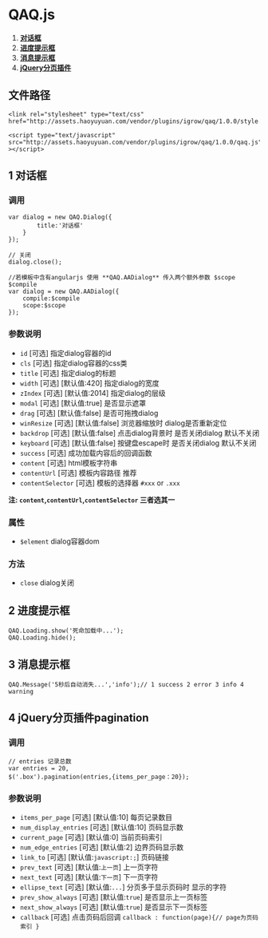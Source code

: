 QAQ.js
=====
1. **[对话框](#Dialog)**
2. **[进度提示框](#Loading)**
3. **[消息提示框](#Message)**
4. **[jQuery分页插件](#pagination)**

## 文件路径

    <link rel="stylesheet" type="text/css" href="http://assets.haoyuyuan.com/vendor/plugins/igrow/qaq/1.0.0/style.css">

    <script type="text/javascript" src="http://assets.haoyuyuan.com/vendor/plugins/igrow/qaq/1.0.0/qaq.js" ></script>

## 1 对话框<em id='Dialog'></em> 


### 调用


    var dialog = new QAQ.Dialog({
            title:'对话框'
        }
    });

    // 关闭
    dialog.close();

    //若模板中含有angularjs 使用 **QAQ.AADialog** 传入两个额外参数 $scope $compile
    var dialog = new QAQ.AADialog({
        compile:$compile
        scope:$scope
    });

### 参数说明

* `id` [可选] 指定dialog容器的id
* `cls` [可选] 指定dialog容器的css类
* `title` [可选] 指定dialog的标题
* `width` [可选] [默认值:420] 指定dialog的宽度
* `zIndex` [可选] [默认值:2014] 指定dialog的层级
* `modal` [可选] [默认值:true] 是否显示遮罩
* `drag` [可选] [默认值:false] 是否可拖拽dialog
* `winResize` [可选] [默认值:false] 浏览器缩放时 dialog是否重新定位
* `backdrop` [可选] [默认值:false] 点击dialog背景时 是否关闭dialog 默认不关闭
* `keyboard` [可选] [默认值:false]  按键盘escape时 是否关闭dialog 默认不关闭
* `success` [可选] 成功加载内容后的回调函数
* `content` [可选] html模板字符串 
* `contentUrl` [可选] 模板内容路径 推荐
* `contentSelector` [可选] 模板的选择器 `#xxx` or `.xxx`

**注:  `content`,`contentUrl`,`contentSelector` 三者选其一**


### 属性

* `$element` dialog容器dom

### 方法

* `close` dialog关闭

## 2 进度提示框
    QAQ.Loading.show('死命加载中...');
    QAQ.Loading.hide();

## 3 消息提示框
    QAQ.Message('5秒后自动消失...','info');// 1 success 2 error 3 info 4 warning

## 4 jQuery分页插件pagination

### 调用
    // entries 记录总数
    var entries = 20,
    $('.box').pagination(entries,{items_per_page：20});
    

### 参数说明

* `items_per_page` [可选] [默认值:10] 每页记录数目
* `num_display_entries` [可选] [默认值:10] 页码显示数
* `current_page` [可选] [默认值:0] 当前页码索引
* `num_edge_entries` [可选] [默认值:2] 边界页码显示数
* `link_to` [可选] [默认值:`javascript:;`] 页码链接
* `prev_text` [可选] [默认值:`上一页`] 上一页字符
* `next_text` [可选] [默认值:`下一页`] 下一页字符
* `ellipse_text` [可选] [默认值:`...`] 分页多于显示页码时 显示的字符
* `prev_show_always` [可选] [默认值:`true`] 是否显示上一页标签
* `next_show_always` [可选] [默认值:`true`] 是否显示下一页标签
* `callback` [可选] 点击页码后回调 `callback : function(page){// page为页码索引 }`
 



